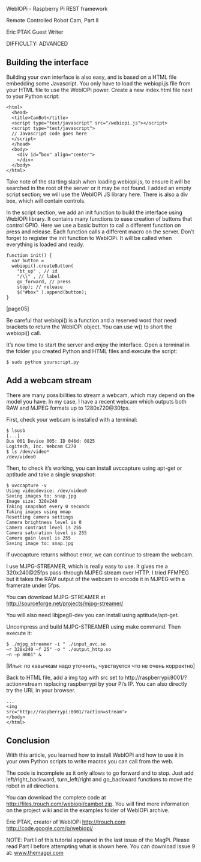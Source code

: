 WebIOPi - Raspberry Pi REST framework

Remote Controlled
Robot Cam, Part II

Eric PTAK
Guest Writer

DIFFICULTY: ADVANCED

Building the interface
----------------------

Building your own interface is also easy, and is
based on a HTML file embedding some
Javascript. You only have to load the webiopi.js
file from your HTML file to use the WebIOPi
power. Create a new index.html file next to your
Python script:

    <html>
      <head>
      <title>CamBot</title>
      <script type="text/javascript" src="/webiopi.js"></script>
      <script type="text/javascript">
      // Javascript code goes here
      </script>
      </head>
      <body>
        <div id=”box" align="center">
        </div>
      </body>
    </html>

Take note of the starting slash when loading
webiopi.js, to ensure it will be searched in the
root of the server or it may be not found.
I added an empty script section; we will use the
WebIOPi JS library here. There is also a div box,
which will contain controls.

In the script section, we add an init function to
build the interface using WebIOPi library. It
contains many functions to ease creation of
buttons that control GPIO. Here we use a basic
button to call a different function on press and
release. Each function calls a different macro on
the server. Don’t forget to register the init
function to WebIOPi. It will be called when
everything is loaded and ready.

    function init() {
      var button =
      webiopi().createButton(
        "bt_up" , // id
        "/\\" , // label
        go_forward, // press
        stop); // release
        $("#box" ).append(button);
    }



[page05]

Be careful that webiopi() is a function and a
reserved word that need brackets to return the
WebIOPi object. You can use w() to short the
webiopi() call.

It’s now time to start the server and enjoy the
interface. Open a terminal in the folder you
created Python and HTML files and execute the
script:

    $ sudo python yourscript.py


Add a webcam stream
-------------------

There are many possibilities to stream a
webcam, which may depend on the model you
have. In my case, I have a recent webcam which
outputs both RAW and MJPEG formats up to
1280x720@30fps.

First, check your webcam is installed with a
terminal:

    $ lsusb
    [...]
    Bus 001 Device 005: ID 046d: 0825
    Logitech, Inc. Webcam C270
    $ ls /dev/video*
    /dev/video0

Then, to check it’s working, you can install
uvccapture using apt-get or aptitude and take a
single snapshot:

    $ uvccapture -v
    Using videodevice: /dev/video0
    Saving images to: snap.jpg
    Image size: 320x240
    Taking snapshot every 0 seconds
    Taking images using mmap
    Resetting camera settings
    Camera brightness level is 0
    Camera contrast level is 255
    Camera saturation level is 255
    Camera gain level is 255
    Saving image to: snap.jpg

If uvccapture returns without error, we can
continue to stream the webcam.

I use MJPG-STREAMER, which is really easy to
use. It gives me a 320x240@25fps pass-through
MJPEG stream over HTTP. I tried FFMPEG but
it takes the RAW output of the webcam to
encode it in MJPEG with a framerate under 5fps.

You can download MJPG-STREAMER at
http://sourceforge.net/projects/mjpg-streamer/

You will also need libjpeg8-dev you can install
using aptitude/apt-get.

Uncompress and build MJPG-STREAMER using
make command. Then execute it:

    $ ./mjpg_streamer -i " ./input_uvc.so
    –r 320x240 –f 25" -o " ./output_http.so
    –n –p 8001" &

[Илья: по кавычкам надо уточнить, чувствуется что не очень корректно]

Back to HTML file, add a img tag with src set to
http://raspberrypi:8001/?action=stream replacing
raspberrypi by your Pi’s IP. You can also directly
try the URL in your browser.

    ...
    <img
    src="http://raspberrypi:8001/?action=stream">
    </body>
    </html>

Conclusion
----------

With this article, you learned how to install
WebIOPi and how to use it in your own Python
scripts to write macros you can call from the web.

The code is incomplete as it only allows to go
forward and to stop. Just add
left/right_backward, turn_left/right and
go_backward functions to move the robot in all
directions.

You can download the complete code at
http://files.trouch.com/webiopi/cambot.zip. You
will find more information on the project wiki and
in the examples folder of WebIOPi archive.

Eric PTAK, creator of WebIOPi
http://trouch.com
http://code.google.com/p/webiopi/

NOTE:
Part I of this tutorial appeared in the last
issue of the MagPi. Please read Part I
before attempting what is shown here.
You can download Issue 9 at:
www.themagpi.com
